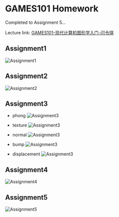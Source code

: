 # GAMES101 Homework
Completed to Assignment 5...

Lecture link: [GAMES101-现代计算机图形学入门-闫令琪](https://www.bilibili.com/video/BV1X7411F744)

## Assignment1
![Assignment1](Homework1/Assignment1/screenshots/Assignment1.png)

## Assignment2
![Assignment2](Homework2/Assignment2/screenshots/Assignment2.png)

## Assignment3

- phong
![Assignment3](Homework3/Assignment3/build/phong.png)

- texture
![Assignment3](Homework3/Assignment3/build/texture.png)

- normal
![Assignment3](Homework3/Assignment3/build/normal.png)

- bump
![Assignment3](Homework3/Assignment3/build/bump.png)

- displacement
![Assignment3](Homework3/Assignment3/build/displacement.png)

## Assignment4
![Assignment4](Homework4/Assignment4/build/my_bezier_curve.png)

## Assignment5
![Assignment5](Homework5/Assignment5/build/Assignment5.png)